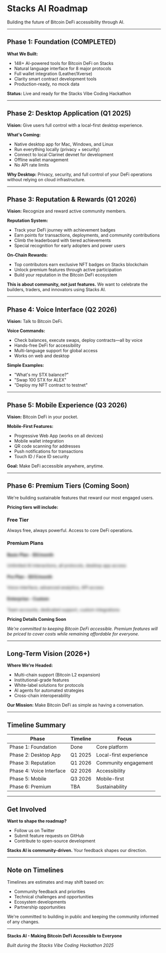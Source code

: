 # Stacks AI Roadmap

Building the future of Bitcoin DeFi accessibility through AI.

---

## Phase 1: Foundation (COMPLETED)

**What We Built:**
- 148+ AI-powered tools for Bitcoin DeFi on Stacks
- Natural language interface for 8 major protocols
- Full wallet integration (Leather/Xverse)
- Clarity smart contract development tools
- Production-ready, no mock data

**Status:** Live and ready for the Stacks Vibe Coding Hackathon

---

## Phase 2: Desktop Application (Q1 2025)

**Vision:** Give users full control with a local-first desktop experience.

**What's Coming:**
- Native desktop app for Mac, Windows, and Linux
- Run everything locally (privacy + security)
- Connect to local Clarinet devnet for development
- Offline wallet management
- No API rate limits

**Why Desktop:** Privacy, security, and full control of your DeFi operations without relying on cloud infrastructure.

---

## Phase 3: Reputation & Rewards (Q1 2026)

**Vision:** Recognize and reward active community members.

**Reputation System:**
- Track your DeFi journey with achievement badges
- Earn points for transactions, deployments, and community contributions
- Climb the leaderboard with tiered achievements
- Special recognition for early adopters and power users

**On-Chain Rewards:**
- Top contributors earn exclusive NFT badges on Stacks blockchain
- Unlock premium features through active participation
- Build your reputation in the Bitcoin DeFi ecosystem

**This is about community, not just features.** We want to celebrate the builders, traders, and innovators using Stacks AI.

---

## Phase 4: Voice Interface (Q2 2026)

**Vision:** Talk to Bitcoin DeFi.

**Voice Commands:**
- Check balances, execute swaps, deploy contracts—all by voice
- Hands-free DeFi for accessibility
- Multi-language support for global access
- Works on web and desktop

**Simple Examples:**
- "What's my STX balance?"
- "Swap 100 STX for ALEX"
- "Deploy my NFT contract to testnet"

---

## Phase 5: Mobile Experience (Q3 2026)

**Vision:** Bitcoin DeFi in your pocket.

**Mobile-First Features:**
- Progressive Web App (works on all devices)
- Mobile wallet integration
- QR code scanning for addresses
- Push notifications for transactions
- Touch ID / Face ID security

**Goal:** Make DeFi accessible anywhere, anytime.

---

## Phase 6: Premium Tiers (Coming Soon)

We're building sustainable features that reward our most engaged users.

**Pricing tiers will include:**

### Free Tier
Always free, always powerful. Access to core DeFi operations.

### Premium Plans
<div style="filter: blur(4px); user-select: none; pointer-events: none;">
  <h4>Basic Plan - $X/month</h4>
  <p>Unlimited AI interactions, all protocols, desktop app access</p>

  <h4>Pro Plan - $XX/month</h4>
  <p>Voice interface, advanced analytics, API access</p>

  <h4>Enterprise - Custom</h4>
  <p>Team accounts, dedicated support, custom integrations</p>
</div>

**Pricing Details Coming Soon**

*We're committed to keeping Bitcoin DeFi accessible. Premium features will be priced to cover costs while remaining affordable for everyone.*

---

## Long-Term Vision (2026+)

**Where We're Headed:**
- Multi-chain support (Bitcoin L2 expansion)
- Institutional-grade features
- White-label solutions for protocols
- AI agents for automated strategies
- Cross-chain interoperability

**Our Mission:** Make Bitcoin DeFi as simple as having a conversation.

---

## Timeline Summary

| Phase | Timeline | Focus |
|-------|----------|-------|
| Phase 1: Foundation | Done | Core platform |
| Phase 2: Desktop App | Q1 2025 | Local-first experience |
| Phase 3: Reputation | Q1 2026 | Community engagement |
| Phase 4: Voice Interface | Q2 2026 | Accessibility |
| Phase 5: Mobile | Q3 2026 | Mobile-first |
| Phase 6: Premium | TBA | Sustainability |

---

## Get Involved

**Want to shape the roadmap?**
- Follow us on Twitter
- Submit feature requests on GitHub
- Contribute to open-source development

**Stacks AI is community-driven.** Your feedback shapes our direction.

---

## Note on Timelines

Timelines are estimates and may shift based on:
- Community feedback and priorities
- Technical challenges and opportunities
- Ecosystem developments
- Partnership opportunities

We're committed to building in public and keeping the community informed of any changes.

---

**Stacks AI - Making Bitcoin DeFi Accessible to Everyone**

*Built during the Stacks Vibe Coding Hackathon 2025*
